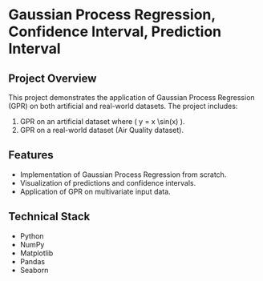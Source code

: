 # Gaussian Process Regression, Confidence Interval, Prediction Interval

## Project Overview
This project demonstrates the application of Gaussian Process Regression (GPR) on both artificial and real-world datasets. The project includes:

1. GPR on an artificial dataset where \( y = x \sin(x) \).
2. GPR on a real-world dataset (Air Quality dataset).

## Features
- Implementation of Gaussian Process Regression from scratch.
- Visualization of predictions and confidence intervals.
- Application of GPR on multivariate input data.

## Technical Stack
- Python
- NumPy
- Matplotlib
- Pandas
- Seaborn
